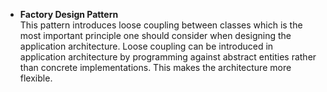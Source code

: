 - **Factory Design Pattern**  
  This pattern introduces loose coupling between classes which is the most important principle one should consider when designing the application architecture. Loose coupling can be introduced in application architecture by programming against abstract entities rather than concrete implementations. This makes the architecture more flexible. 
